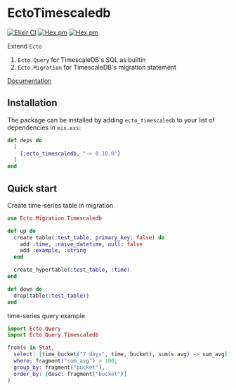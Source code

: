 # EctoTimescaledb

[![Elixir CI](https://github.com/dannypsnl/ecto_timescaledb/actions/workflows/elixir.yml/badge.svg)](https://github.com/dannypsnl/ecto_timescaledb/actions/workflows/elixir.yml)
[![Hex.pm](https://img.shields.io/hexpm/v/ecto_timescaledb.svg?style=flat-square)](https://hex.pm/packages/ecto_timescaledb)
[![Hex.pm](https://img.shields.io/hexpm/dt/ecto_timescaledb.svg?style=flat-square)](https://hex.pm/packages/ecto_timescaledb)

Extend `Ecto`
1. `Ecto.Query` for TimescaleDB's SQL as builtin
2. `Ecto.Migration` for TimescaleDB's migration statement

[Documentation](https://hexdocs.pm/ecto_timescaledb/api-reference.html)

## Installation

The package can be installed by adding `ecto_timescaledb` to your list of dependencies in `mix.exs`:

```elixir
def deps do
  [
    {:ecto_timescaledb, "~> 0.10.0"}
  ]
end
```

## Quick start

Create time-series table in migration

```elixir
use Ecto.Migration.Timescaledb

def up do
  create table(:test_table, primary_key: false) do
    add :time, :naive_datetime, null: false
    add :example, :string
  end

  create_hypertable(:test_table, :time)
end

def down do
  drop(table(:test_table))
end
```

time-series query example

```elixir
import Ecto.Query
import Ecto.Query.Timescaledb

from(s in Stat,
  select: [time_bucket("7 days", time, bucket), sum(s.avg) ~> sum_avg],
  where: fragment("sum_avg") > 100,
  group_by: fragment("bucket"),
  order_by: [desc: fragment("bucket")]
)
```


